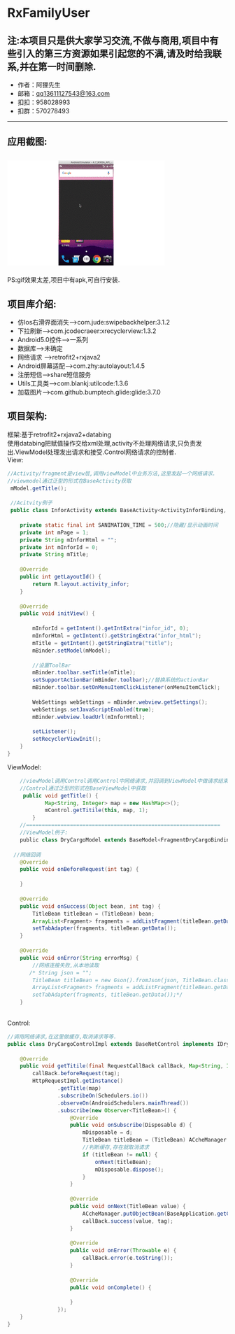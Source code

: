 RxFamilyUser
===
注:本项目只是供大家学习交流,不做与商用,项目中有些引入的第三方资源如果引起您的不满,请及时给我联系,并在第一时间删除.
-----
* 作者：阿狸先生
* 邮箱：qq13611127543@163.com
* 扣扣：958028993
* 扣群：570278493
----
应用截图:
-------
![显示错误](https://github.com/doudouaili/RxFamilyUser/raw/master/gif/rxfamily.gif)<br>
-------
PS:gif效果太差,项目中有apk,可自行安装.

项目库介绍:
-------
  * 仿Ios右滑界面消失-->com.jude:swipebackhelper:3.1.2<br>
  * 下拉刷新-->com.jcodecraeer:xrecyclerview:1.3.2<br>
  * Android5.0控件-->一系列<br>
  * 数据库-->未确定<br>
  * 网络请求 -->retrofit2+rxjava2<br>
  * Android屏幕适配-->com.zhy:autolayout:1.4.5<br>
  * 注册短信-->share短信服务<br>
  * Utils工具类-->com.blankj:utilcode:1.3.6<br>
  * 加载图片-->com.github.bumptech.glide:glide:3.7.0<br>
      

项目架构:
-------
框架:基于retrofit2+rxjava2+databing<br>
使用databing把赋值操作交给xml处理,activity不处理网络请求,只负责发出.ViewModel处理发出请求和接受.Control网络请求的控制者.<br>
View:<br>
```java
//Activity/fragment是view层,调用viewModel中业务方法,这里发起一个网络请求.
//viewmodel通过泛型的形式在BaseActivity获取
 mModel.getTitle();
 
 //Acitvity例子
 public class InforActivity extends BaseActivity<ActivityInforBinding, InforModel> implements View.OnClickListener {

    private static final int SANIMATION_TIME = 500;//隐藏/显示动画时间
    private int mPage = 1;
    private String mInforHtml = "";
    private int mInforId = 0;
    private String mTitle;

    @Override
    public int getLayoutId() {
        return R.layout.activity_infor;
    }

    @Override
    public void initView() {

        mInforId = getIntent().getIntExtra("infor_id", 0);
        mInforHtml = getIntent().getStringExtra("infor_html");
        mTitle = getIntent().getStringExtra("title");
        mBinder.setModel(mModel);

        //设置ToolBar
        mBinder.toolbar.setTitle(mTitle);
        setSupportActionBar(mBinder.toolbar);//替换系统的actionBar
        mBinder.toolbar.setOnMenuItemClickListener(onMenuItemClick);

        WebSettings webSettings = mBinder.webview.getSettings();
        webSettings.setJavaScriptEnabled(true);
        mBinder.webview.loadUrl(mInforHtml);

        setListener();
        setRecyclerViewInit();
    }
}
```
ViewModel:<br>
```java
    //viewModel调用Control调用Control中网络请求,并回调到ViewModel中做请求结束的操作.
    //Control通过泛型的形式在BaseViewModel中获取
     public void getTitle() {
            Map<String, Integer> map = new HashMap<>();
            mControl.getTitile(this, map, 1);
        }
    //==============================================================
    //ViewModel例子:
    public class DryCargoModel extends BaseModel<FragmentDryCargoBinding, DryCargoControlImpl> {
  
  //网络回调
    @Override
    public void onBeforeRequest(int tag) {

    }

    @Override
    public void onSuccess(Object bean, int tag) {
        TitleBean titleBean = (TitleBean) bean;
        ArrayList<Fragment> fragments = addListFragment(titleBean.getData().size());
        setTabAdapter(fragments, titleBean.getData());
    }

    @Override
    public void onError(String errorMsg) {
        //网络连接失败,从本地读取
       /* String json = "";
        TitleBean titleBean = new Gson().fromJson(json, TitleBean.class);
        ArrayList<Fragment> fragments = addListFragment(titleBean.getData().size());
        setTabAdapter(fragments, titleBean.getData());*/
    }
    
```
Control:<br>
```java
//调用网络请求,在这里做缓存,取消请求等等.
public class DryCargoControlImpl extends BaseNetControl implements IDryCargoControl {

    @Override
    public void getTitile(final RequestCallBack callBack, Map<String, Integer> map, final int tag) {
        callBack.beforeRequest(tag);
        HttpRequestImpl.getInstance()
                .getTitle(map)
                .subscribeOn(Schedulers.io())
                .observeOn(AndroidSchedulers.mainThread())
                .subscribe(new Observer<TitleBean>() {
                    @Override
                    public void onSubscribe(Disposable d) {
                        mDisposable = d;
                        TitleBean titleBean = (TitleBean) ACcheManager.getObjectBean(BaseApplication.getContext(), ConstantUtil.STITLE_KEY);
                        //判断缓存,存在就取消请求
                        if (titleBean != null) {
                            onNext(titleBean);
                            mDisposable.dispose();
                        }
                    }

                    @Override
                    public void onNext(TitleBean value) {
                        ACcheManager.putObjectBean(BaseApplication.getContext(), ConstantUtil.STITLE_KEY, value, ACache.TIME_DAY);
                        callBack.success(value, tag);
                    }

                    @Override
                    public void onError(Throwable e) {
                        callBack.error(e.toString());
                    }

                    @Override
                    public void onComplete() {

                    }
                });
    }
}
```


